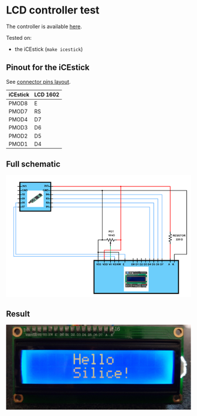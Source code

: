 # LCD controller test

The controller is available [here](../common/lcd.ice).

Tested on:
- the iCEstick (`make icestick`)

## Pinout for the iCEstick

See [connector pins layout](../../frameworks/boards/icestick/icestick.pcf).

| iCEstick | LCD 1602 |
|----------|----------|
| PMOD8    | E        |
| PMOD7    | RS       |
| PMOD4    | D7       |
| PMOD3    | D6       |
| PMOD2    | D5       |
| PMOD1    | D4       |

## Full schematic

![](./ice40-schematic.png)

## Result

![](./hello-silice.jpg)
